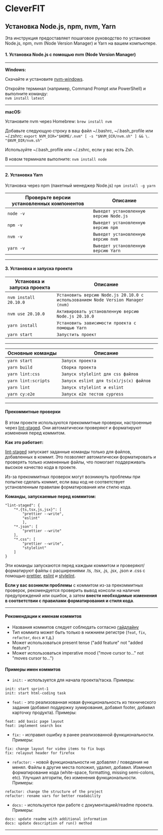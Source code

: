 # CleverFIT

## Установка Node.js, npm, nvm, Yarn

Эта инструкция предоставляет пошаговое руководство по установке Node.js, npm, nvm (Node Version Manager) и Yarn на вашем компьютере.

#### 1. Установка Node.js с помощью nvm (Node Version Manager)

-----

**Windows:**

Скачайте и установите [nvm-windows](https://github.com/coreybutler/nvm-windows).

Откройте терминал (например, Command Prompt или PowerShell) и выполните команду:<br>
`nvm install latest`

-----

**macOS:**

Установите nvm через Homebrew:
`brew install nvm`

Добавьте следующую строку в ваш файл ~/.bashrc, ~/.bash_profile или ~/.zshrc:
`export NVM_DIR="$HOME/.nvm" [ -s "$NVM_DIR/nvm.sh" ] && \. "$NVM_DIR/nvm.sh"`

Используйте ~/.bash_profile или ~/.zshrc, если у вас есть Zsh.

В новом терминале выполните:
`nvm install node`

-----

#### 2. Установка Yarn

Установка через npm (пакетный менеджер Node.js)
`npm install -g yarn`

|Проверьте версии установленных компонентов |Описание                               |
|-------------------------------------------|---------------------------------------|
|`node -v`                                  |`Выведет установленную версию Node.js` |
|`npm -v`                                   |`Выведет установленную версию npm`     |
|`nvm -v`                                   |`Выведет установленную версию nvm`     |
|`yarn -v`                                  |`Выведет установленную версию Yarn`    |

-----

#### 3. Установка и запуска проекта

|Установка и запуска проекта |Описание                                                                        |
|----------------------------|--------------------------------------------------------------------------------|
|`nvm install 20.10.0`       |`Установить версию Node.js 20.10.0 с использованием Node Version Manager (nvm)` |
|`nvm use 20.10.0`           |`Активировать установленную версию Node.js 20.10.0`                             |
|`yarn install`              |`Установить зависимости проекта с помощью Yarn`                                 |
|`yarn start`                |`Запустить проект`                                                              |

-----

|Основные команды    |Описание                               |
|--------------------|---------------------------------------|
|`yarn start`        |`Запуск проекта`                       |
|`yarn build`        |`Сборка проекта`                       |
|`yarn lint:css`     |`Запуск stylelint для css файлов`      |
|`yarn lint:scripts` |`Запуск eslint для ts(x)/js(x) файлов` |
|`yarn lint`         |`Запуск stylelint и eslint`            |
|`yarn cy:e2e`       |`Запуск e2e тестов cypress`            |

-----

#### Прекоммитные проверки

В этом проекте используются прекоммитные проверки, настроенные через [lint-staged](https://classic.yarnpkg.com/en/package/lint-staged). Они автоматически проверяют и форматируют изменения перед коммитом.

**Как это работает:**

[lint-staged](https://classic.yarnpkg.com/en/package/lint-staged) запускает заданные команды только для файлов, добавленных в коммит. Это позволяет автоматически форматировать и проверять только измененные файлы, что помогает поддерживать высокое качество кода в проекте.

Из-за прекоммитных проверок могут возникнуть проблемы при попытке сделать коммит, если ваш код не соответствует установленным правилам форматирования или стилю кода.

**Команды, запускаемые перед коммитом:**

```
"lint-staged": {
    "*.{ts,tsx,js,jsx}": [
        "prettier --write",
        "eslint"
        ],
    "*.json": [
        "prettier --write"
    ],
    "*.css": [
        "prettier --write",
        "stylelint"
    ]
}
```

Эти команды запускаются перед каждым коммитом и проверяют/форматируют файлы с расширениями .ts, .tsx, .js, .jsx, .json и .css с помощью [prettier](https://classic.yarnpkg.com/en/package/prettier), [eslint](https://classic.yarnpkg.com/en/package/eslint) и [stylelint](https://classic.yarnpkg.com/en/package/stylelint).

**Если у вас возникли проблемы** с коммитом из-за прекоммитных проверок, рекомендуется проверить вывод консоли на наличие предупреждений или ошибок, а затем **внести необходимые изменения в соответствии с правилами форматирования и стиля кода**.

-----

#### Рекомендации к именам коммитов
- Названия коммитов следует соблюдать согласно [гайдлайну](https://www.conventionalcommits.org/en/v1.0.0/)
- Тип коммита может быть только в нижнием регистре (`feat`, `fix`, `refactor`, `docs` и т.д.)
- Может использоваться present tense ("add feature" not "added feature")
- Может использоваться imperative mood ("move cursor to..." not "moves cursor to...")

#### Примеры имен коммитов
- `init:` - используется для начала проекта/таска. Примеры:
```
init: start sprint-1
init: start html-coding task
```
- `feat:` - это реализованная новая функциональность из технического задания (добавил поддержку зумирования, добавил footer, добавил карточку продукта). Примеры:
```
feat: add basic page layout
feat: implement search box
```
- `fix:` - исправил ошибку в ранее реализованной функциональности. Примеры:
```
fix: change layout for video items to fix bugs
fix: relayout header for firefox
```
- `refactor:` - новой функциональности не добавлял / поведения не менял. Файлы в другие места положил, удалил, добавил. Изменил форматирование кода (white-space, formatting, missing semi-colons, etc). Улучшил алгоритм, без изменения функциональности. Примеры:
```
refactor: change the structure of the project
refactor: rename vars for better readability
```
- `docs:` - используется при работе с документацией/readme проекта. Примеры:
```
docs: update readme with additional information
docs: update description of run() method
```

-----
